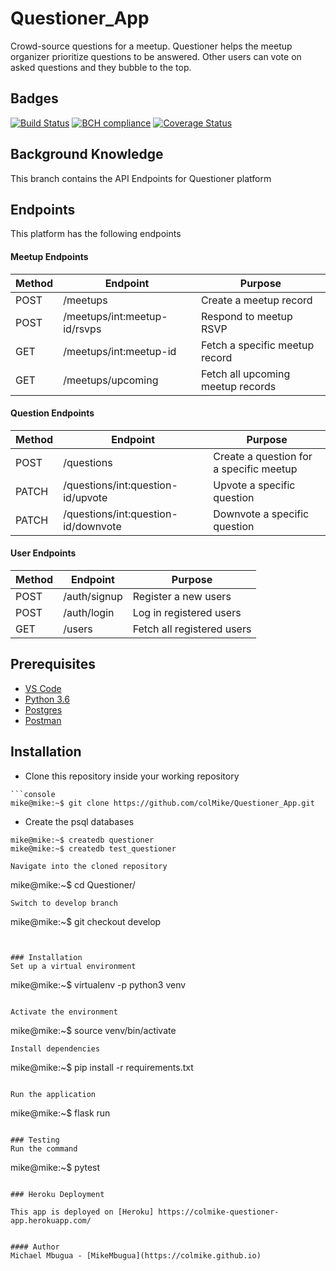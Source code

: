 # Questioner_App
Crowd-source questions for a meetup. Questioner helps the meetup organizer prioritize questions to be answered. Other users can vote on asked questions and they bubble to the top.

## Badges
[![Build Status](https://travis-ci.org/colMike/Questioner_App.svg?branch=develop)](https://travis-ci.org/colMike/Questioner_App)
[![BCH compliance](https://bettercodehub.com/edge/badge/colMike/Questioner_App?branch=develop)](https://bettercodehub.com/)
[![Coverage Status](https://coveralls.io/repos/github/colMike/Questioner_App/badge.svg?branch=develop)](https://coveralls.io/github/colMike/Questioner_App?branch=develop)


## Background Knowledge
This branch contains the API Endpoints for Questioner platform

## Endpoints
This platform has the following endpoints

#### Meetup Endpoints

Method | Endpoint | Purpose
--- | --- | ---
POST | /meetups | Create a meetup record
POST | /meetups/int:meetup-id/rsvps | Respond to meetup RSVP
GET | /meetups/int:meetup-id | Fetch a specific meetup record
GET | /meetups/upcoming | Fetch all upcoming meetup records

#### Question Endpoints

Method | Endpoint | Purpose
--- | --- | ---
POST | /questions | Create a question for a specific meetup
PATCH | /questions/int:question-id/upvote | Upvote a specific question
PATCH | /questions/int:question-id/downvote | Downvote a specific question

#### User Endpoints
  
Method | Endpoint | Purpose
--- | --- | ---
POST | /auth/signup | Register a new users
POST | /auth/login | Log in  registered users
GET | /users | Fetch all registered users



## Prerequisites

- [VS Code](https://code.visualstudio.com)
- [Python 3.6](https://www.python.org)
- [Postgres](https://www.postgresql.org)
- [Postman](https://www.getpostman.com)

## Installation

- Clone this repository inside your working repository
```
```console
mike@mike:~$ git clone https://github.com/colMike/Questioner_App.git
```

- Create the psql databases

```console
mike@mike:~$ createdb questioner
mike@mike:~$ createdb test_questioner
```
```
Navigate into the cloned repository
```
mike@mike:~$ cd Questioner/
```
Switch to develop branch
```
mike@mike:~$ git checkout develop
```


### Installation
Set up a virtual environment

```
mike@mike:~$ virtualenv -p python3 venv
```

Activate the environment

```
mike@mike:~$ source venv/bin/activate
```
Install dependencies
```
mike@mike:~$ pip install -r requirements.txt
```

Run the application
```
mike@mike:~$ flask run
```

### Testing
Run the command
```
mike@mike:~$ pytest

```

### Heroku Deployment

This app is deployed on [Heroku] https://colmike-questioner-app.herokuapp.com/


#### Author 
Michael Mbugua - [MikeMbugua](https://colmike.github.io)
